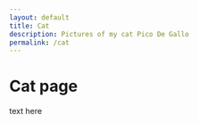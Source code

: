 ```yaml
---
layout: default
title: Cat
description: Pictures of my cat Pico De Gallo
permalink: /cat
---
```

# Cat page

text here